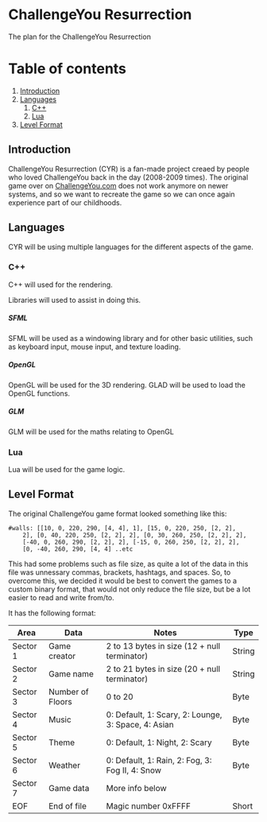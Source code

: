 # ChallengeYou Resurrection
The plan for the ChallengeYou Resurrection 

# Table of contents
1. [Introduction](#intro)
2. [Languages](#lang)
    1. [C++](#lang-cpp)
    2. [Lua](#lang-lua)
3. [Level Format](#lvl-fmt)


## Introduction <div id = "intro">
  ChallengeYou Resurrection (CYR) is a fan-made project creaed by people who loved ChallengeYou back in the day (2008-2009 times). The original game over on [ChallengeYou.com](challengeyou.com) does not work anymore on newer systems, and so we want to recreate the game so we can once again experience part of our childhoods.
  
## Languages <div id = "lang">
  CYR will be using multiple languages for the different aspects of the game.
  
### C++  <div id = "lang-cpp">
  C++ will used for the rendering.
    
  Libraries will used to assist in doing this.
  
##### SFML
SFML will be used as a windowing library and for other basic utilities, such as keyboard input, mouse input, and texture loading.

##### OpenGL 
OpenGL will be used for the 3D rendering. GLAD will be used to load the OpenGL functions.

##### GLM
GLM will be used for the maths relating to OpenGL
  
### Lua  <div id = "lang-lua">
  Lua will be used for the game logic.

## Level Format <div id = "lvl-fmt">
The original ChallengeYou game format looked something like this:
```
#walls: [[10, 0, 220, 290, [4, 4], 1], [15, 0, 220, 250, [2, 2],
    2], [0, 40, 220, 250, [2, 2], 2], [0, 30, 260, 250, [2, 2], 2],
    [-40, 0, 260, 290, [2, 2], 2], [-15, 0, 260, 250, [2, 2], 2], 
    [0, -40, 260, 290, [4, 4] ..etc
```
This had some problems such as file size, as quite a lot of the data in this file was unnessary commas, brackets, hashtags, and spaces. So, to overcome this, we decided it would be best to convert the games to a custom binary format, that would not only reduce the file size, but be a lot easier to read and write from/to.
    
It has the following format:

| Area     | Data             | Notes                                               |Type|
|----------|------------------|-----------------------------------------------------|----|
| Sector 1 | Game creator     | 2 to 13 bytes in size (12 + null terminator)        |String|
| Sector 2 | Game name        | 2 to 21 bytes in size (20 + null terminator)        |String|
| Sector 3 | Number of Floors | 0 to 20                                             |Byte|
| Sector 4 | Music            | 0: Default, 1: Scary, 2: Lounge, 3: Space, 4: Asian |Byte|
| Sector 5 | Theme            | 0: Default, 1: Night, 2: Scary                      |Byte|
| Sector 6 | Weather          | 0: Default, 1: Rain, 2: Fog, 3: Fog II, 4: Snow     |Byte|
| Sector 7 | Game data        | More info below                                     ||
| EOF      | End of file      | Magic number 0xFFFF                                 |Short|
